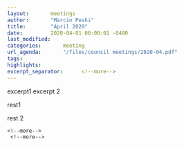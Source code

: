 ```yaml
---
layout:       meetings
author:       "Marcin Peski"
title:        "April 2020"
date:         2020-04-01 00:00:01 -0400
last_modified:      
categories:       meeting
url_agenda:       "/files/council meetings/2020-04.pdf"
tags:      
highlights:      
excerpt_separator:      <!--more-->
---
```

excerpt1
excerpt 2
 <!--more-->
rest1

rest 2

  <!--more-->
   <!--more-->
    <!--more-->
     <!--more-->
